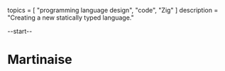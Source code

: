 topics = [ "programming language design", "code", "Zig" ]
description = "Creating a new statically typed language."

--start--

# Martinaise
